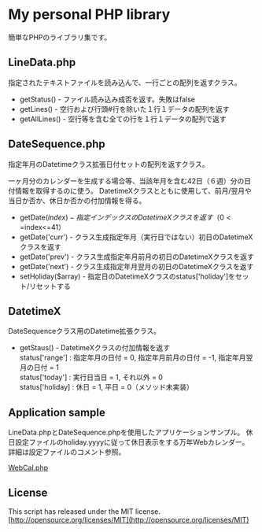 # My personal PHP library
簡単なPHPのライブラリ集です。  

## LineData.php
指定されたテキストファイルを読み込んで、一行ごとの配列を返すクラス。  

- getStatus() - ファイル読み込み成否を返す。失敗はfalse  
- getLines() - 空行および行頭#行を除いた１行１データの配列を返す  
- getAllLines() - 空行等を含む全ての行を１行１データの配列で返す  

## DateSequence.php
指定年月のDatetimeクラス拡張日付セットの配列を返すクラス。  

一ヶ月分のカレンダーを生成する場合等、当該年月を含む42日（６週）分の日付情報を取得するのに使う。
DatetimeXクラスとともに使用して、前月/翌月や当日か否か、休日か否かの付加情報を得る。  

- getDate($index) - 指定インデックスのDatetimeXクラスを返す（0<=$index<=41）  
- getDate('curr') - クラス生成指定年月（実行日ではない）初日のDatetimeXクラスを返す  
- getDate('prev') - クラス生成指定年月前月の初日のDatetimeXクラスを返す  
- getDate('next') - クラス生成指定年月翌月の初日のDatetimeXクラスを返す  
- setHoliday($array) - 指定日のDatetimeXクラスのstatus['holiday']をセット/リセットする

## DatetimeX
DateSequenceクラス用のDatetime拡張クラス。  

- getStaus() - DatetimeXクラスの付加情報を返す  
  status['range'] : 指定年月の日付 = 0, 指定年月前月の日付 = -1, 指定年月翌月の日付 = 1  
  status['today'] : 実行日当日 = 1, それ以外 = 0  
  status['holiday] : 休日 = 1, 平日 = 0（メソッド未実装）  

## Application sample
LineData.phpとDateSequence.phpを使用したアプリケーションサンプル。
休日設定ファイルのholiday.yyyyに従って休日表示をする万年Webカレンダー。
詳細は設定ファイルのコメント参照。  

[WebCal.php](http://nevertoolate.date/WebCal.php)  

## License
This script has released under the MIT license.  
[http://opensource.org/licenses/MIT](http://opensource.org/licenses/MIT)

